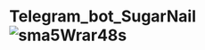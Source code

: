 # Telegram_bot_SugarNail![sma5Wrar48s](https://user-images.githubusercontent.com/96169989/163337408-9fea1363-c38f-4f65-b40b-8f5d1a24859f.jpg)

